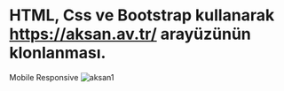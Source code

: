 # HTML, Css ve Bootstrap kullanarak https://aksan.av.tr/ arayüzünün klonlanması.

Mobile Responsive
![aksan1](https://user-images.githubusercontent.com/116227509/217071350-19246fc2-31b3-4a86-ba42-9ee97db2e4ba.png)
